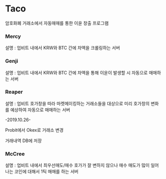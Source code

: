 # Taco

암호화폐 거래소에서 자동매매를 통한 이윤 창출 프로그램




### Mercy
설명 : 업비트 내에서 KRW와 BTC 간에 차액을 크롤링하는 서버




### Genji
설명 : 업비트 내에서 KRW와 BTC 간에 차액을 통해 이윤이 발생할 시 자동으로 매매하는 서버




### Reaper
설명 : 업비트 호가창을 따라 마켓메이킹하는 거래소들을 대상으로 미리 호가창의 변화를 예상하여 자동으로 매매하는 서버


-2019.10.26-

Probit에서 Okex로 거래소 변경

거래내역 DB에 저장




### McCree
설명 : 업비트 내에서 최우선매도/매수 호가가 잘 변하지 않으나 매수 매도가 많이 일어나는 코인에 대해서 1틱 매매를 하는 서버
